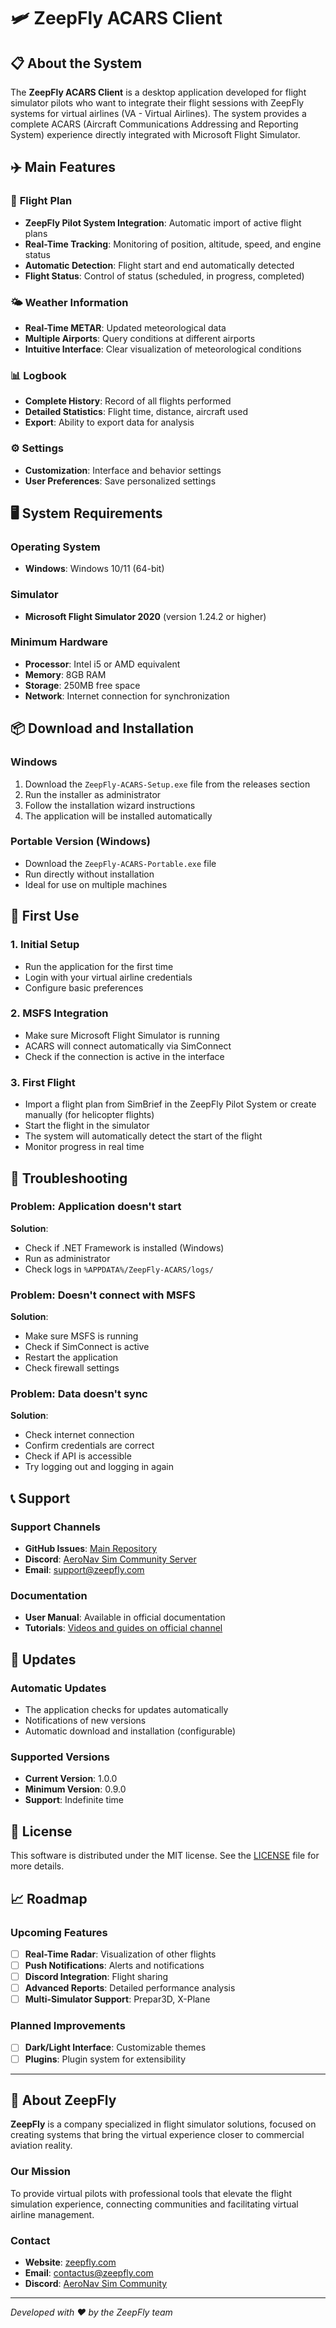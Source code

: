 # 🛩️ ZeepFly ACARS Client

## 📋 About the System

The **ZeepFly ACARS Client** is a desktop application developed for flight simulator pilots who want to integrate their flight sessions with ZeepFly systems for virtual airlines (VA - Virtual Airlines). The system provides a complete ACARS (Aircraft Communications Addressing and Reporting System) experience directly integrated with Microsoft Flight Simulator.

## ✈️ Main Features

### 🎯 **Flight Plan**
- **ZeepFly Pilot System Integration**: Automatic import of active flight plans
- **Real-Time Tracking**: Monitoring of position, altitude, speed, and engine status
- **Automatic Detection**: Flight start and end automatically detected
- **Flight Status**: Control of status (scheduled, in progress, completed)

### 🌤️ **Weather Information**
- **Real-Time METAR**: Updated meteorological data
- **Multiple Airports**: Query conditions at different airports
- **Intuitive Interface**: Clear visualization of meteorological conditions

### 📊 **Logbook**
- **Complete History**: Record of all flights performed
- **Detailed Statistics**: Flight time, distance, aircraft used
- **Export**: Ability to export data for analysis

### ⚙️ **Settings**
- **Customization**: Interface and behavior settings
- **User Preferences**: Save personalized settings

## 🖥️ System Requirements

### **Operating System**
- **Windows**: Windows 10/11 (64-bit)

### **Simulator**
- **Microsoft Flight Simulator 2020** (version 1.24.2 or higher)

### **Minimum Hardware**
- **Processor**: Intel i5 or AMD equivalent
- **Memory**: 8GB RAM
- **Storage**: 250MB free space
- **Network**: Internet connection for synchronization

## 📦 Download and Installation

### **Windows**
1. Download the `ZeepFly-ACARS-Setup.exe` file from the releases section
2. Run the installer as administrator
3. Follow the installation wizard instructions
4. The application will be installed automatically

### **Portable Version (Windows)**
- Download the `ZeepFly-ACARS-Portable.exe` file
- Run directly without installation
- Ideal for use on multiple machines

## 🚀 First Use

### **1. Initial Setup**
- Run the application for the first time
- Login with your virtual airline credentials
- Configure basic preferences

### **2. MSFS Integration**
- Make sure Microsoft Flight Simulator is running
- ACARS will connect automatically via SimConnect
- Check if the connection is active in the interface

### **3. First Flight**
- Import a flight plan from SimBrief in the ZeepFly Pilot System or create manually (for helicopter flights)
- Start the flight in the simulator
- The system will automatically detect the start of the flight
- Monitor progress in real time

## 🐛 Troubleshooting

### **Problem**: Application doesn't start
**Solution**:
- Check if .NET Framework is installed (Windows)
- Run as administrator
- Check logs in `%APPDATA%/ZeepFly-ACARS/logs/`

### **Problem**: Doesn't connect with MSFS
**Solution**:
- Make sure MSFS is running
- Check if SimConnect is active
- Restart the application
- Check firewall settings

### **Problem**: Data doesn't sync
**Solution**:
- Check internet connection
- Confirm credentials are correct
- Check if API is accessible
- Try logging out and logging in again

## 📞 Support

### **Support Channels**
- **GitHub Issues**: [Main Repository](https://github.com/zeepfly/zeep-fly-acars)
- **Discord**: [AeroNav Sim Community Server](https://discord.gg/T8mFfs9FFy)
- **Email**: support@zeepfly.com

### **Documentation**
- **User Manual**: Available in official documentation
- **Tutorials**: [Videos and guides on official channel](https://www.youtube.com/@AeroNavSim)

## 🔄 Updates

### **Automatic Updates**
- The application checks for updates automatically
- Notifications of new versions
- Automatic download and installation (configurable)

### **Supported Versions**
- **Current Version**: 1.0.0
- **Minimum Version**: 0.9.0
- **Support**: Indefinite time

## 📄 License

This software is distributed under the MIT license. See the [LICENSE](LICENSE) file for more details.

## 📈 Roadmap

### **Upcoming Features**
- [ ] **Real-Time Radar**: Visualization of other flights
- [ ] **Push Notifications**: Alerts and notifications
- [ ] **Discord Integration**: Flight sharing
- [ ] **Advanced Reports**: Detailed performance analysis
- [ ] **Multi-Simulator Support**: Prepar3D, X-Plane

### **Planned Improvements**
- [ ] **Dark/Light Interface**: Customizable themes
- [ ] **Plugins**: Plugin system for extensibility

---

## 🏢 About ZeepFly

**ZeepFly** is a company specialized in flight simulator solutions, focused on creating systems that bring the virtual experience closer to commercial aviation reality.

### **Our Mission**
To provide virtual pilots with professional tools that elevate the flight simulation experience, connecting communities and facilitating virtual airline management.

### **Contact**
- **Website**: [zeepfly.com](https://zeepfly.com)
- **Email**: contactus@zeepfly.com
- **Discord**: [AeroNav Sim Community](https://discord.gg/T8mFfs9FFy)

---

*Developed with ❤️ by the ZeepFly team* 